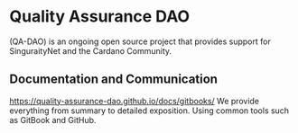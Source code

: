 # Quality Assurance DAO

(QA-DAO) is an ongoing open source project that provides support for SinguraityNet and the Cardano Community. 

## Documentation and Communication
https://quality-assurance-dao.github.io/docs/gitbooks/
We provide everything from summary to detailed exposition. Using common tools such as GitBook and GitHub.


	
